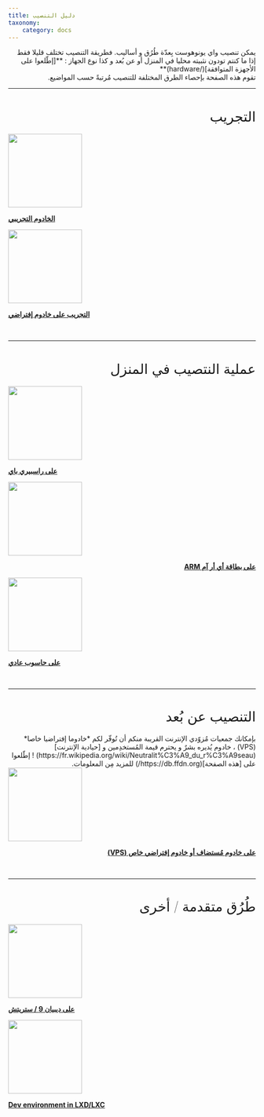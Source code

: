 ```yaml
---
title: دليل التنصيب
taxonomy:
    category: docs
---
```


<div dir="rtl">
يمكن تنصيب واي يونوهوست بِعدّة طُرُق و أساليب. فطريقة التنصيب تختلف قليلا فقط إذا ما كنتم تودون نثبيته محليا في المنزل أو عن بُعد و كذا نوع الجهاز : **[إطّلعوا على الأجهزة المتوافقة](/hardware)**
</div>
<div dir="rtl">
تقوم هذه الصفحة بإحصاء الطرق المختلفة للتنصيب مُرتبةً حسب المواضيع.
</div>

---

<h1 div dir="rtl" style="font-weight: 100">التجريب</h1>

<div class="row">

<div class="col col-md-3 text-center">
<a href="/try_fr"><img height=150 src="/images/logo.png" style="vertical-align:bottom"><b><p>الخادوم التجريبي</p></b></a>
</div>

<div class="col col-md-3 text-center">
<a href="/install_on_virtualbox_fr"><img src="/images/virtualbox.png" height=150 style="vertical-align:bottom"><b><p>التجريب على خادوم إفتراضي</p></b></a>
</div>

</div>

<br>

---

<h1 dir="rtl" style="font-weight: 100">عملية النتصيب في المنزل</h1>

<div class="row">

<div class="col col-md-3 text-center">
<a href="/install_on_raspberry_fr"><img src="/images/raspberrypi.jpg" height=150 style="vertical-align:bottom"><b><p>على راسبيري باي</p></b></a>
</div>

<div class="col col-md-3 text-center">
<a href="/install_on_arm_board_fr"><img src="/images/cubieboard2.png" height=150 style="vertical-align:bottom"><b><p dir="rtl">على بطاقة أي أر آم ARM</p></b></a>
</div>

<div class="col col-md-3 text-center">
<a href="/install_iso_fr"><img src="/images/computer.png" height=150 style="vertical-align:bottom"><b><p>على حاسوب عادي</p></b></a>
</div>

</div>

<br>

---

<h1 dir="rtl" style="font-weight: 100">التنصيب عن بُعد</h1>

<div dir="rtl" class="alert alert-info" markdown="1">
<span class="glyphicon glyphicon-heart"></span> بإمكانك جمعيات مُزوّدي الإنترنت القريبة منكم أن تُوفّر لكم *خادوما إفتراضيا خاصا* (VPS) ، خادوم يُديره بشرٌ و يحترم قيمة المُستخدِمين و [حيادية الإنترنت](https://fr.wikipedia.org/wiki/Neutralit%C3%A9_du_r%C3%A9seau) ! إطّلعوا على [هذه الصفحة](https://db.ffdn.org/) للمزيد مِن المعلومات.
</div>

<div class="row">

<div class="block-center text-center">
<a href="/install_on_vps_fr"><img src="/images/vps.png" height=150 style="vertical-align:bottom; text-align:center"><b><p dir="rtl">على خادوم مُستضاف أو خادوم إفتراضي خاص (VPS)</p></b></a>
</div>

</div>

<br>

---

<h1 dir="rtl" style="font-weight: 100">طُرُق متقدمة / أخرى</h1>

<div class="row">

<div class="col col-md-3 text-center">
<a href="/install_on_debian_fr"><img height=150 src="/images/debian-logo.png" style="vertical-align:bottom">
<b><p>على ديبيان 9 / ستريتش</p></b></a>
</div>

<div class="col col-md-3 text-center">
<a href="/dev"><img src="/images/lxc.png" height=150 style="vertical-align:bottom"><b><p>Dev environment in LXD/LXC</p></b></a>
</div>

</div>
